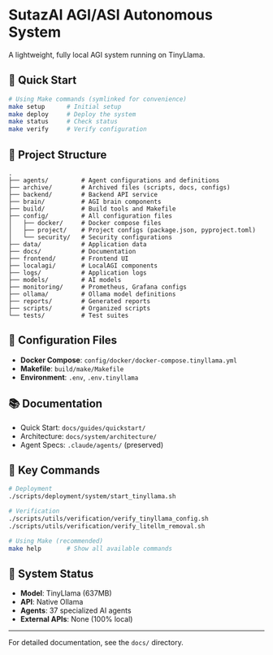 # SutazAI AGI/ASI Autonomous System

A lightweight, fully local AGI system running on TinyLlama.

## 🚀 Quick Start

```bash
# Using Make commands (symlinked for convenience)
make setup      # Initial setup
make deploy     # Deploy the system
make status     # Check status
make verify     # Verify configuration
```

## 📁 Project Structure

```
.
├── agents/         # Agent configurations and definitions
├── archive/        # Archived files (scripts, docs, configs)
├── backend/        # Backend API service
├── brain/          # AGI brain components
├── build/          # Build tools and Makefile
├── config/         # All configuration files
│   ├── docker/     # Docker compose files
│   ├── project/    # Project configs (package.json, pyproject.toml)
│   └── security/   # Security configurations
├── data/           # Application data
├── docs/           # Documentation
├── frontend/       # Frontend UI
├── localagi/       # LocalAGI components
├── logs/           # Application logs
├── models/         # AI models
├── monitoring/     # Prometheus, Grafana configs
├── ollama/         # Ollama model definitions
├── reports/        # Generated reports
├── scripts/        # Organized scripts
└── tests/          # Test suites
```

## 🔧 Configuration Files

- **Docker Compose**: `config/docker/docker-compose.tinyllama.yml`
- **Makefile**: `build/make/Makefile`
- **Environment**: `.env`, `.env.tinyllama`

## 📚 Documentation

- Quick Start: `docs/guides/quickstart/`
- Architecture: `docs/system/architecture/`
- Agent Specs: `.claude/agents/` (preserved)

## 🎯 Key Commands

```bash
# Deployment
./scripts/deployment/system/start_tinyllama.sh

# Verification
./scripts/utils/verification/verify_tinyllama_config.sh
./scripts/utils/verification/verify_litellm_removal.sh

# Using Make (recommended)
make help       # Show all available commands
```

## 🤖 System Status

- **Model**: TinyLlama (637MB)
- **API**: Native Ollama
- **Agents**: 37 specialized AI agents
- **External APIs**: None (100% local)

---

For detailed documentation, see the `docs/` directory.

